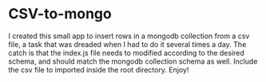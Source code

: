 # CSV-to-mongo
I created this small app to insert rows in a mongodb collection from a csv file, a task that was dreaded when I had to do it several times a day. 
The catch is that the index.js file needs to modified according to the desired schema, and should match the mongodb collection schema as well. Include the csv file to imported inside the root directory.
Enjoy!
